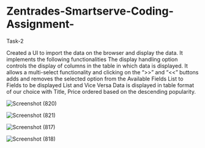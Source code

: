 # Zentrades-Smartserve-Coding-Assignment-
Task-2

Created a  UI to import the data on the browser and display the data.
It implements the following functionalities
The display handling option controls the display of columns in the table in which data is displayed. It allows a multi-select functionality and clicking on the “>>” and “<<” buttons adds and removes the selected option from the Available Fields List to Fields to be displayed List and Vice Versa
Data is displayed in table format of our choice with Title, Price ordered based on the descending popularity.


![Screenshot (820)](https://github.com/kanikagoel2645/Zentrades-Smartserve-Coding-Assignment-Task-2/assets/111144171/ef03ac54-808b-4ae7-8e47-662d260ed9a7)

![Screenshot (821)](https://github.com/kanikagoel2645/Zentrades-Smartserve-Coding-Assignment-Task-2/assets/111144171/a94210dc-b115-4ba5-82d0-723dfa0d922d)

![Screenshot (817)](https://github.com/kanikagoel2645/Zentrades-Smartserve-Coding-Assignment-Task-2/assets/111144171/407df9e3-6983-4e69-a40e-5b434d22349d)

![Screenshot (818)](https://github.com/kanikagoel2645/Zentrades-Smartserve-Coding-Assignment-Task-2/assets/111144171/083fe1be-a977-49f9-980b-acc86958ce20)
